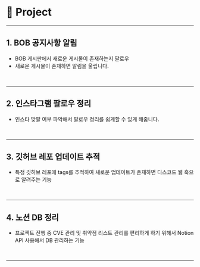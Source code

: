# 📁 Project
---

## 1. BOB 공지사항 알림 
- BOB 게시판에서 새로운 게시물이 존재하는지 팔로우
- 새로운 게시물이 존재하면 알림을 울립니다. 
<br>

---  
## 2. 인스타그램 팔로우 정리
- 인스타 맞팔 여부 파악해서 팔로우 정리를 쉽게할 수 있게 해줍니다.
<br>

---
## 3. 깃허브 레포 업데이트 추적
- 특정 깃허브 레포에 tags를 추적하여 새로운 업데이트가 존재하면 디스코드 웹 훅으로 알려주는 기능 
<br>

--- 
## 4. 노션 DB 정리 
- 프로젝트 진행 중 CVE 관리 및 취약점 리스트 관리를 편리하게 하기 위해서 Notion API 사용해서 DB 관리하는 기능
<br>

---

